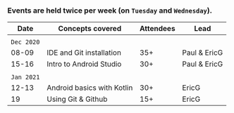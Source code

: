 ### Events are held twice per week (on `Tuesday` and `Wednesday`).

|     Date     |     Concepts covered      |    Attendees       |     Lead      |
|     ---      |           ---             |       ---          |     ---       |
|              |                           |                    |               |
|  `Dec 2020`  |                           |                    |               |
|    08-09     |IDE and Git installation   |       35+          |  Paul & EricG |
|    15-16     | Intro to Android Studio   |       30+          |  Paul & EricG |
|              |                           |                    |               |
| `Jan 2021`   |                           |                    |               |
|     12-13    |Android basics with Kotlin |        30+         |     EricG     |
|     19       |   Using Git & Github      |        15+         |     EricG     |     
